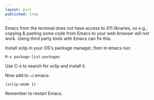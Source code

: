 ```yaml
---
layout: post
published: true
---
```


Emacs from the terminal does not have access to X11 libraries, so e.g., copying & pasting some code from Emacs to your web browser will not work. Using third party tools with Emacs can fix this.

Install xclip in your OS's package manager, then in emacs run:

```
M-x package-list-packages
```

Use C-s to search for xclip and install it.

Now add to ~/.emacs:

```
(xclip-mode 1)
```
Remember to restart Emacs.